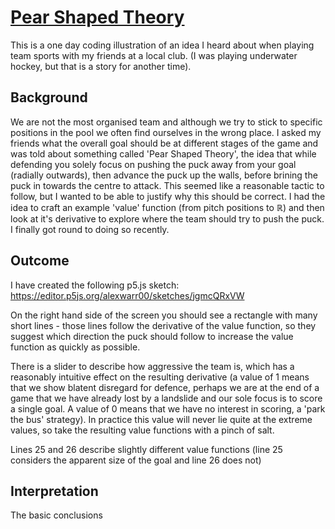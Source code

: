 # [Pear Shaped Theory](https://editor.p5js.org/alexwarr00/sketches/jgmcQRxVW)

This is a one day coding illustration of an idea I heard about when playing team sports with my friends at a local club. (I was playing underwater hockey, but that is a story for another time). 


## Background 
We are not the most organised team and although we try to stick to specific positions in the pool we often find ourselves in the wrong place. I asked my friends what the overall goal should be at different stages of the game and was told about something called 'Pear Shaped Theory', the idea that while defending you solely focus on pushing the puck away from your goal (radially outwards), then advance the puck up the walls, before brining the puck in towards the centre to attack. This seemed like a reasonable tactic to follow, but I wanted to be able to justify why this should be correct. I had the idea to craft an example 'value' function (from pitch positions to $\mathbb{R}$) and then look at it's derivative to explore where the team should try to push the puck. I finally got round to doing so recently.

## Outcome
I have created the following p5.js sketch: https://editor.p5js.org/alexwarr00/sketches/jgmcQRxVW

On the right hand side of the screen you should see a rectangle with many short lines - those lines follow the derivative of the value function, so they suggest which direction the puck should follow to increase the value function as quickly as possible.

There is a slider to describe how aggressive the team is, which has a reasonably intuitive effect on the resulting derivative (a value of 1 means that we show blatent disregard for defence, perhaps we are at the end of a game that we have already lost by a landslide and our sole focus is to score a single goal. A value of 0 means that we have no interest in scoring, a 'park the bus' strategy). In practice this value will never lie quite at the extreme values, so take the resulting value functions with a pinch of salt.

Lines 25 and 26 describe slightly different value functions (line 25 considers the apparent size of the goal and line 26 does not)

## Interpretation
The basic conclusions 